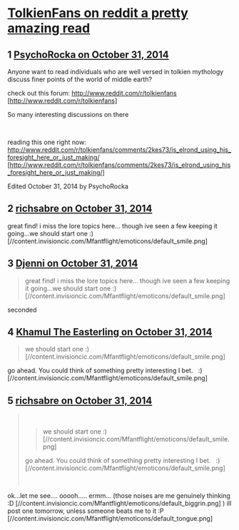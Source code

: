 # [TolkienFans on reddit a pretty amazing read](https://community.fantasyflightgames.com/topic/126078-tolkienfans-on-reddit-a-pretty-amazing-read/)

## 1 [PsychoRocka on October 31, 2014](https://community.fantasyflightgames.com/topic/126078-tolkienfans-on-reddit-a-pretty-amazing-read/?do=findComment&comment=1317467)

Anyone want to read individuals who are well versed in tolkien mythology discuss finer points of the world of middle earth?

check out this forum: http://www.reddit.com/r/tolkienfans [http://www.reddit.com/r/tolkienfans]

So many interesting discussions on there

 

reading this one right now: http://www.reddit.com/r/tolkienfans/comments/2kes73/is_elrond_using_his_foresight_here_or_just_making/ [http://www.reddit.com/r/tolkienfans/comments/2kes73/is_elrond_using_his_foresight_here_or_just_making/]

Edited October 31, 2014 by PsychoRocka

## 2 [richsabre on October 31, 2014](https://community.fantasyflightgames.com/topic/126078-tolkienfans-on-reddit-a-pretty-amazing-read/?do=findComment&comment=1317568)

great find! i miss the lore topics here... though ive seen a few keeping it going...we should start one :) [//content.invisioncic.com/Mfantflight/emoticons/default_smile.png]

## 3 [Djenni on October 31, 2014](https://community.fantasyflightgames.com/topic/126078-tolkienfans-on-reddit-a-pretty-amazing-read/?do=findComment&comment=1317794)

> great find! i miss the lore topics here... though ive seen a few keeping it going...we should start one :) [//content.invisioncic.com/Mfantflight/emoticons/default_smile.png]

seconded

## 4 [Khamul The Easterling on October 31, 2014](https://community.fantasyflightgames.com/topic/126078-tolkienfans-on-reddit-a-pretty-amazing-read/?do=findComment&comment=1318169)

> we should start one :) [//content.invisioncic.com/Mfantflight/emoticons/default_smile.png]

go ahead. You could think of something pretty interesting I bet.   :) [//content.invisioncic.com/Mfantflight/emoticons/default_smile.png]

## 5 [richsabre on October 31, 2014](https://community.fantasyflightgames.com/topic/126078-tolkienfans-on-reddit-a-pretty-amazing-read/?do=findComment&comment=1318200)

>  
> 
> > we should start one :) [//content.invisioncic.com/Mfantflight/emoticons/default_smile.png]
> 
> go ahead. You could think of something pretty interesting I bet.   :) [//content.invisioncic.com/Mfantflight/emoticons/default_smile.png]
> 
>  

ok...let me see.... ooooh..... ermm... (those noises are me genuinely thinking :D [//content.invisioncic.com/Mfantflight/emoticons/default_biggrin.png] ) ill post one tomorrow, unless someone beats me to it :P [//content.invisioncic.com/Mfantflight/emoticons/default_tongue.png]

